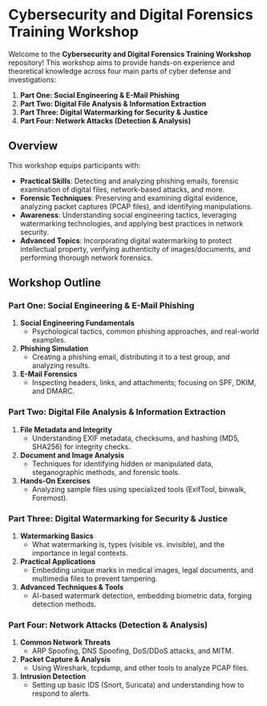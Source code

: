 # Cybersecurity and Digital Forensics Training Workshop

Welcome to the **Cybersecurity and Digital Forensics Training Workshop** repository! This workshop aims to provide hands-on experience and theoretical knowledge across four main parts of cyber defense and investigations:

1. **Part One: Social Engineering & E-Mail Phishing**  
2. **Part Two: Digital File Analysis & Information Extraction**  
3. **Part Three: Digital Watermarking for Security & Justice**  
4. **Part Four: Network Attacks (Detection & Analysis)**


## Overview

This workshop equips participants with:
- **Practical Skills**: Detecting and analyzing phishing emails, forensic examination of digital files, network-based attacks, and more.
- **Forensic Techniques**: Preserving and examining digital evidence, analyzing packet captures (PCAP files), and identifying manipulations.
- **Awareness**: Understanding social engineering tactics, leveraging watermarking technologies, and applying best practices in network security.
- **Advanced Topics**: Incorporating digital watermarking to protect intellectual property, verifying authenticity of images/documents, and performing thorough network forensics.


## Workshop Outline

### Part One: Social Engineering & E-Mail Phishing
1. **Social Engineering Fundamentals**  
   - Psychological tactics, common phishing approaches, and real-world examples.
2. **Phishing Simulation**  
   - Creating a phishing email, distributing it to a test group, and analyzing results.
3. **E-Mail Forensics**  
   - Inspecting headers, links, and attachments; focusing on SPF, DKIM, and DMARC.

### Part Two: Digital File Analysis & Information Extraction
1. **File Metadata and Integrity**  
   - Understanding EXIF metadata, checksums, and hashing (MD5, SHA256) for integrity checks.
2. **Document and Image Analysis**  
   - Techniques for identifying hidden or manipulated data, steganographic methods, and forensic tools.
3. **Hands-On Exercises**  
   - Analyzing sample files using specialized tools (ExifTool, binwalk, Foremost).

### Part Three: Digital Watermarking for Security & Justice
1. **Watermarking Basics**  
   - What watermarking is, types (visible vs. invisible), and the importance in legal contexts.
2. **Practical Applications**  
   - Embedding unique marks in medical images, legal documents, and multimedia files to prevent tampering.
3. **Advanced Techniques & Tools**  
   - AI-based watermark detection, embedding biometric data, forging detection methods.

### Part Four: Network Attacks (Detection & Analysis)
1. **Common Network Threats**  
   - ARP Spoofing, DNS Spoofing, DoS/DDoS attacks, and MITM.
2. **Packet Capture & Analysis**  
   - Using Wireshark, tcpdump, and other tools to analyze PCAP files.
3. **Intrusion Detection**  
   - Setting up basic IDS (Snort, Suricata) and understanding how to respond to alerts.

